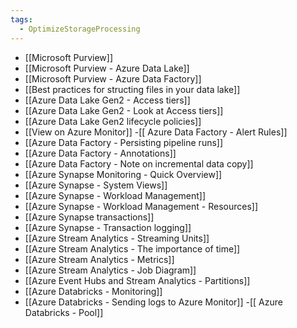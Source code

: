 ```yaml
---
tags:
  - OptimizeStorageProcessing
---
```

- [[Microsoft Purview]]
- [[Microsoft Purview - Azure Data Lake]]
- [[Microsoft Purview - Azure Data Factory]]
- [[Best practices for structing files in your data lake]]
- [[Azure Data Lake Gen2 - Access tiers]]
- [[Azure Data Lake Gen2 - Look at Access tiers]]
- [[Azure Data Lake Gen2 lifecycle policies]]
- [[View on Azure Monitor]]
-[[ Azure Data Factory - Alert Rules]]
- [[Azure Data Factory - Persisting pipeline runs]]
- [[Azure Data Factory - Annotations]]
- [[Azure Data Factory - Note on incremental data copy]]
- [[Azure Synapse Monitoring - Quick Overview]]
- [[Azure Synapse - System Views]]
- [[Azure Synapse - Workload Management]]
- [[Azure Synapse - Workload Management - Resources]]
- [[Azure Synapse transactions]]
- [[Azure Synapse - Transaction logging]]
- [[Azure Stream Analytics - Streaming Units]]
- [[Azure Stream Analytics - The importance of time]]
- [[Azure Stream Analytics - Metrics]]
- [[Azure Stream Analytics - Job Diagram]]
- [[Azure Event Hubs and Stream Analytics - Partitions]]
- [[Azure Databricks - Monitoring]]
- [[Azure Databricks - Sending logs to Azure Monitor]]
-[[ Azure Databricks - Pool]]